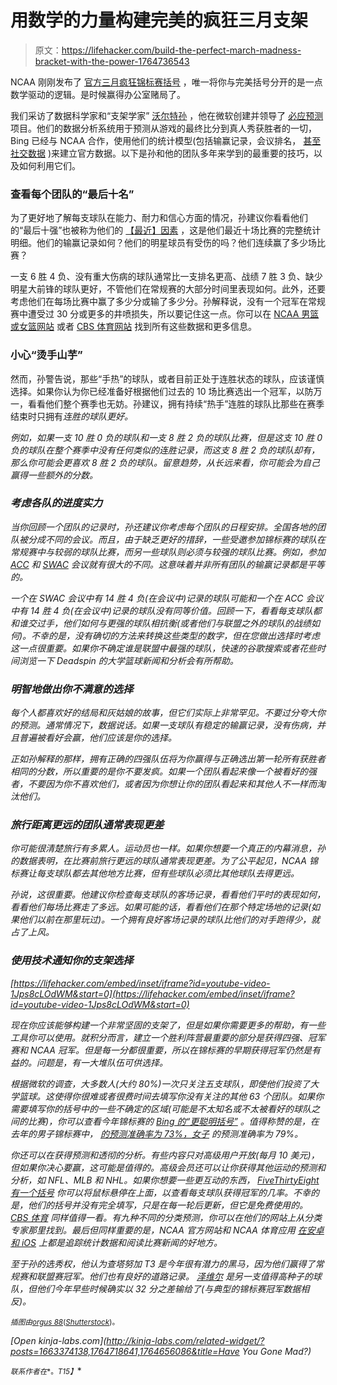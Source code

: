 # 用数学的力量构建完美的疯狂三月支架

> 原文：<https://lifehacker.com/build-the-perfect-march-madness-bracket-with-the-power-1764736543>

NCAA 刚刚发布了 [官方三月疯狂锦标赛括号](http://www.ncaa.com/interactive-bracket/basketball-men/d1) ，唯一将你与完美括号分开的是一点数学驱动的逻辑。是时候赢得办公室赌局了。



我们采访了数据科学家和“支架学家” [沃尔特孙](https://www.linkedin.com/in/sunwalter) ，他在微软创建并领导了 [必应预测](http://www.bing.com/explore/predicts) 项目。他们的数据分析系统用于预测从游戏的最终比分到真人秀获胜者的一切，Bing 已经与 NCAA 合作，使用他们的统计模型(包括输赢记录，会议排名， [甚至社交数据](https://lifehacker.com/turn-the-crowds-march-madness-wisdom-in-on-itself-to-wi-5782468) )来建立官方数据。以下是孙和他的团队多年来学到的最重要的技巧，以及如何利用它们。

### **查看每个团队的“最后十名”**

为了更好地了解每支球队在能力、耐力和信心方面的情况，孙建议你看看他们的“最后十强”也被称为他们的 [【最近】因素](https://lifehacker.com/pick-the-perfect-march-madness-bracket-with-tips-from-a-1543055094) ，这是他们最近十场比赛的完整统计明细。他们的输赢记录如何？他们的明星球员有受伤的吗？他们连续赢了多少场比赛？

一支 6 胜 4 负、没有重大伤病的球队通常比一支排名更高、战绩 7 胜 3 负、缺少明星大前锋的球队更好，不管他们在常规赛的大部分时间里表现如何。此外，还要考虑他们在每场比赛中赢了多少分或输了多少分。孙解释说，没有一个冠军在常规赛中遭受过 30 分或更多的井喷损失，所以要记住这一点。你可以在 [NCAA 男篮或女篮网站](http://www.ncaa.com/sports/basketball-men/d1) 或者 [CBS 体育网站](http://www.cbssports.com/collegebasketball/stats) 找到所有这些数据和更多信息。



### **小心“烫手山芋”**

然而，孙警告说，那些“手热”的球队，或者目前正处于连胜状态的球队，应该谨慎选择。如果你认为你已经准备好根据他们过去的 10 场比赛选出一个冠军，以防万一，看看他们整个赛季也无妨。孙建议，拥有持续“热手”连胜的球队比那些在赛季结束时只拥有*连胜的球队更好。*

*例如，如果一支 10 胜 0 负的球队和一支 8 胜 2 负的球队比赛，但是这支 10 胜 0 负的球队在整个赛季中没有任何类似的连胜记录，而这支 8 胜 2 负的球队却有，那么你可能会更喜欢 8 胜 2 负的球队。留意趋势，从长远来看，你可能会为自己赢得一些额外的分数。*

### ***考虑各队的进度实力***

*当你回顾一个团队的记录时，孙还建议你考虑每个团队的日程安排。全国各地的团队被分成不同的会议。而且，由于缺乏更好的措辞，一些受邀参加锦标赛的球队在常规赛中与较弱的球队比赛，而另一些球队则必须与较强的球队比赛。例如，参加 [ACC](http://www.theacc.com/) 和 [SWAC](http://www.swac.org/) 会议就有很大的不同。这意味着并非所有团队的输赢记录都是平等的。*

*一个在 SWAC 会议中有 14 胜 4 负(在会议中)记录的球队可能和一个在 ACC 会议中有 14 胜 4 负(在会议中)记录的球队没有同等价值。回顾一下，看看每支球队都和谁交过手，他们如何与更强的球队相抗衡(或者他们与联盟之外的球队的战绩如何)。不幸的是，没有确切的方法来转换这些类型的数字，但在您做出选择时考虑这一点很重要。如果你不确定谁是联盟中最强的球队，快速的谷歌搜索或者花些时间浏览一下 Deadspin 的大学篮球新闻和分析会有所帮助。*

### ***明智地做出你不满意的选择***

*每个人都喜欢好的结局和灰姑娘的故事，但它们实际上非常罕见。不要过分夸大你的预测。通常情况下，数据说话。如果一支球队有稳定的输赢记录，没有伤病，并且普遍被看好会赢，他们应该是你的选择。*

*正如孙解释的那样，拥有正确的四强队伍将为你赢得与正确选出第一轮所有获胜者相同的分数，所以重要的是你不要发疯。如果一个团队看起来像一个被看好的强者，不要因为你不喜欢他们，或者因为你想让你的团队看起来和其他人不一样而淘汰他们。*

### ***旅行距离更远的团队通常表现更差***

*你可能很清楚旅行有多累人。运动员也一样。如果你想要一个真正的内幕消息，孙的数据表明，在比赛前旅行更远的球队通常表现更差。为了公平起见，NCAA 锦标赛让每支球队都去其他地方比赛，但有些球队必须比其他球队去得更远。*

*孙说，这很重要。他建议你检查每支球队的客场记录，看看他们平时的表现如何，看看他们每场比赛走了多远。如果可能的话，看看他们在那个特定场地的记录(如果他们以前在那里玩过)。一个拥有良好客场记录的球队比他们的对手跑得少，就占了上风。*

### ***使用技术通知你的支架选择***

 *[https://lifehacker.com/embed/inset/iframe?id=youtube-video-1Jps8cLOdWM&start=0](https://lifehacker.com/embed/inset/iframe?id=youtube-video-1Jps8cLOdWM&start=0)* 

*现在你应该能够构建一个非常坚固的支架了，但是如果你需要更多的帮助，有一些工具你可以使用。就积分而言，建立一个胜利阵营最重要的部分是获得四强、冠军赛和 NCAA 冠军。但是每一分都很重要，所以在锦标赛的早期获得冠军仍然是有益的。问题是，有一大堆队伍可供选择。*

*根据微软的调查，大多数人(大约 80%)一次只关注五支球队，即使他们投资了大学篮球。这使得你很难或者很费时间去填写你没有关注的其他 63 个团队。如果你需要填写你的括号中的一些不确定的区域(可能是不太知名或不太被看好的球队之间的比赛)，你可以查看今年锦标赛的 [Bing 的“更聪明括号”](https://www.bing.com/search?q=March+Madness+Bracket&p1=[SportsContainer%20Intent=%22LeagueBracket%22%20EntityType=%22League%22%20Sport=%22Basketball%22%20League=%22basketball_ncaa%22]) 。值得称赞的是，在去年的男子锦标赛中， [的预测准确率为 73%，女子](https://blogs.bing.com/search/2015/04/07/fans-brought-passion-bing-brought-the-smarts-how-was-march-madness-for-you/) 的预测准确率为 79%。*

*你还可以在获得预测和透彻的分析。有些内容只对高级用户开放(每月 10 美元)，但如果你决心要赢，这可能是值得的。高级会员还可以让你获得其他运动的预测和分析，如 NFL、MLB 和 NHL。如果你想要一些更互动的东西， [FiveThirtyEight 有一个括号](http://projects.fivethirtyeight.com/2016-march-madness-predictions/) 你可以将鼠标悬停在上面，以查看每支球队获得冠军的几率。不幸的是，他们的括号并没有完全填写，只是在每一轮后更新，但它是免费使用的。 [CBS 体育](http://www.cbssports.com/) 同样值得一看。有九种不同的分类预测，你可以在他们的网站上从分类专家那里找到。最后但同样重要的是，NCAA 官方网站和 NCAA 体育应用 [在安卓](https://play.google.com/store/apps/details?id=com.turner.android.ncaa&hl=en) [和 iOS](https://itunes.apple.com/us/app/ncaa-sports/id478396998?mt=8) 上都是追踪统计数据和阅读比赛新闻的好地方。*

*至于孙的选秀权，他认为查塔努加 T3 是今年很有潜力的黑马，因为他们赢得了常规赛和联盟赛冠军。他们也有良好的道路记录。 [泽维尔](http://goxavier.com/news/2016/3/13/mens-basketball-xavier-earns-three-seed-in-ncaa-tournament-will-face.aspx) 是另一支值得高种子的球队，但他们今年早些时候确实以 32 分之差输给了(与典型的锦标赛冠军数据相反)。*

*<small>*插图由*</small>[<small>*orgus 88*</small>](http://www.shutterstock.com/pic-268345085/stock-vector-vector-grunge-basketball-t-shirt-poster-banner-backdrops-design.html?src=jrGdu9hpKwgwxjXnEojY7A-1-5)<small>*(*</small>[<small>*Shutterstock*</small>](http://www.shutterstock.com/)<small>*)。*</small>*

*[Open *kinja-labs.com*](http://kinja-labs.com/related-widget/?posts=1663374138,1764718641,1764656086&title=Have You Gone Mad?)*

*<small>*联系作者在*</small>[<small></small>](mailto:tips@lifehacker.com)*<small>*。*T15】</small>**